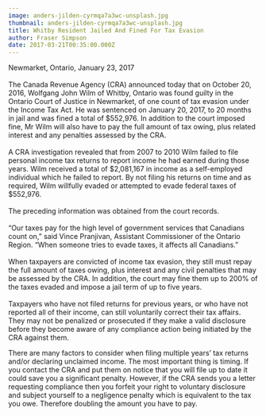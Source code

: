 ```yaml
---
image: anders-jilden-cyrmqa7a3wc-unsplash.jpg
thumbnail: anders-jilden-cyrmqa7a3wc-unsplash.jpg
title: Whitby Resident Jailed And Fined For Tax Evasion
author: Fraser Simpson
date: 2017-03-21T00:35:00.000Z
---
```

Newmarket, Ontario, January 23, 2017\
\
The Canada Revenue Agency (CRA) announced today that on October 20, 2016, Wolfgang John Wilm of Whitby, Ontario was found guilty in the Ontario Court of Justice in Newmarket, of one count of tax evasion under the Income Tax Act. He was sentenced on January 20, 2017, to 20 months in jail and was fined a total of $552,976. In addition to the court imposed fine, Mr Wilm will also have to pay the full amount of tax owing, plus related interest and any penalties assessed by the CRA.\
\
A CRA investigation revealed that from 2007 to 2010 Wilm failed to file personal income tax returns to report income he had earned during those years. Wilm received a total of $2,081,167 in income as a self-employed individual which he failed to report. By not filing his returns on time and as required, Wilm willfully evaded or attempted to evade federal taxes of $552,976.\
\
The preceding information was obtained from the court records.\
\
“Our taxes pay for the high level of government services that Canadians count on,” said Vince Pranjivan, Assistant Commissioner of the Ontario Region. “When someone tries to evade taxes, it affects all Canadians.”\
\
When taxpayers are convicted of income tax evasion, they still must repay the full amount of taxes owing, plus interest and any civil penalties that may be assessed by the CRA. In addition, the court may fine them up to 200% of the taxes evaded and impose a jail term of up to five years.\
\
Taxpayers who have not filed returns for previous years, or who have not reported all of their income, can still voluntarily correct their tax affairs. They may not be penalized or prosecuted if they make a valid disclosure before they become aware of any compliance action being initiated by the CRA against them.

There are many factors to consider when filing multiple years’ tax returns and/or declaring unclaimed income. The most important thing is timing. If you contact the CRA and put them on notice that you will file up to date it could save you a significant penalty. However, if the CRA sends you a letter requesting compliance then you forfeit your right to voluntary disclosure and subject yourself to a negligence penalty which is equivalent to the tax you owe. Therefore doubling the amount you have to pay.